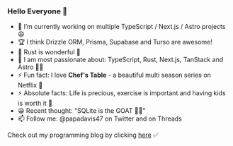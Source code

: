### Hello Everyone 👋

- 🔭 I’m currently working on multiple TypeScript / Next.js / Astro projects 😄
- 🏆 I think Drizzle ORM, Prisma, Supabase and Turso are awesome!
- 🌱 Rust is wonderful 💯
- 💬 I am most passionate about: TypeScript, Rust, Next.js, TanStack and Astro 🤹‍♂️
- ⚡ Fun fact: I love **Chef's Table** - a beautiful multi season series on Netflix 🎥
- ⚡ Absolute facts: Life is precious, exercise is important and having kids is worth it 💯
- 😀 Recent thought: "SQLite is the GOAT 🏂🏼"
- 📫 Follow me: @papadavis47 on Twitter and on Threads

Check out my programming blog by clicking [here](https://comfortablefeelingdumb.com) ✅
